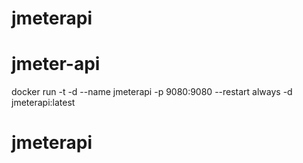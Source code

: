 # jmeterapi
# jmeter-api
docker run -t -d --name jmeterapi -p 9080:9080  --restart always -d jmeterapi:latest
# jmeterapi
